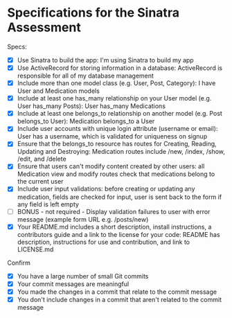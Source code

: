 # Specifications for the Sinatra Assessment

Specs:

- [x] Use Sinatra to build the app: I'm using Sinatra to build my app
- [x] Use ActiveRecord for storing information in a database: ActiveRecord is responsible for all of my database management
- [x] Include more than one model class (e.g. User, Post, Category): I have User and Medication models
- [x] Include at least one has_many relationship on your User model (e.g. User has_many Posts): User has_many Medications
- [x] Include at least one belongs_to relationship on another model (e.g. Post belongs_to User): Medication belongs_to a User
- [x] Include user accounts with unique login attribute (username or email): User has a username, which is validated for uniqueness on signup
- [x] Ensure that the belongs_to resource has routes for Creating, Reading, Updating and Destroying: Medication routes include /new, /index, /show, /edit, and /delete
- [x] Ensure that users can't modify content created by other users: all Medication view and modify routes check that medications belong to the current user
- [x] Include user input validations: before creating or updating any medication, fields are checked for input, user is sent back to the form if any field is left empty
- [ ] BONUS - not required - Display validation failures to user with error message (example form URL e.g. /posts/new)
- [x] Your README.md includes a short description, install instructions, a contributors guide and a link to the license for your code: README has description, instructions for use and contribution, and link to LICENSE.md

Confirm

- [x] You have a large number of small Git commits
- [x] Your commit messages are meaningful
- [x] You made the changes in a commit that relate to the commit message
- [x] You don't include changes in a commit that aren't related to the commit message